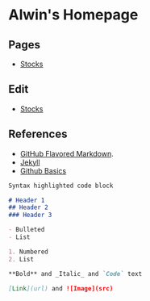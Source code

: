 # Alwin's Homepage

## Pages
- [Stocks](https://alwinwoo.github.io/stocks.md)

## Edit
- [Stocks](https://github.com/alwinwoo/alwinwoo.github.io/edit/master/stocks.md)

## References
- [GitHub Flavored Markdown](https://guides.github.com/features/mastering-markdown/).
- [Jekyll](https://jekyllrb.com/)
- [Github Basics](https://help.github.com/categories/github-pages-basics/)

```markdown
Syntax highlighted code block

# Header 1
## Header 2
### Header 3

- Bulleted
- List

1. Numbered
2. List

**Bold** and _Italic_ and `Code` text

[Link](url) and ![Image](src)
```

